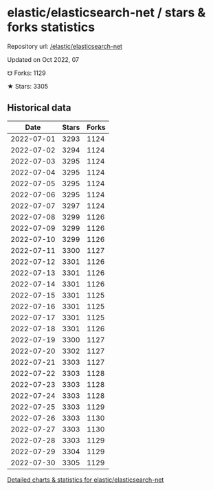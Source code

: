 # elastic/elasticsearch-net / stars & forks statistics

Repository url: [/elastic/elasticsearch-net](https://github.com/elastic/elasticsearch-net)

Updated on Oct 2022, 07

☋ Forks: 1129

★ Stars: 3305

## Historical data
| Date | Stars | Forks |
|------|-------|-------|
| 2022-07-01 | 3293 | 1124 | 
| 2022-07-02 | 3294 | 1124 | 
| 2022-07-03 | 3295 | 1124 | 
| 2022-07-04 | 3295 | 1124 | 
| 2022-07-05 | 3295 | 1124 | 
| 2022-07-06 | 3295 | 1124 | 
| 2022-07-07 | 3297 | 1124 | 
| 2022-07-08 | 3299 | 1126 | 
| 2022-07-09 | 3299 | 1126 | 
| 2022-07-10 | 3299 | 1126 | 
| 2022-07-11 | 3300 | 1127 | 
| 2022-07-12 | 3301 | 1126 | 
| 2022-07-13 | 3301 | 1126 | 
| 2022-07-14 | 3301 | 1126 | 
| 2022-07-15 | 3301 | 1125 | 
| 2022-07-16 | 3301 | 1125 | 
| 2022-07-17 | 3301 | 1125 | 
| 2022-07-18 | 3301 | 1126 | 
| 2022-07-19 | 3300 | 1127 | 
| 2022-07-20 | 3302 | 1127 | 
| 2022-07-21 | 3303 | 1127 | 
| 2022-07-22 | 3303 | 1128 | 
| 2022-07-23 | 3303 | 1128 | 
| 2022-07-24 | 3303 | 1128 | 
| 2022-07-25 | 3303 | 1129 | 
| 2022-07-26 | 3303 | 1130 | 
| 2022-07-27 | 3303 | 1130 | 
| 2022-07-28 | 3303 | 1129 | 
| 2022-07-29 | 3304 | 1129 | 
| 2022-07-30 | 3305 | 1129 | 


[Detailed charts & statistics for elastic/elasticsearch-net](https://reviewgithub.com/rep/elastic/elasticsearch-net)
